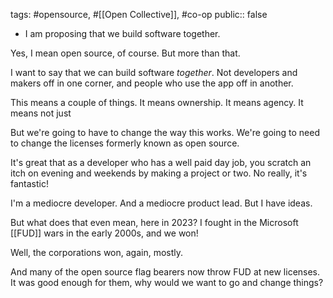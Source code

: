 tags: #opensource, #[[Open Collective]], #co-op
public:: false

- I am proposing that we build software together.

Yes, I mean open source, of course. But more than that.

I want to say that we can build software _together_. Not developers and makers off in one corner, and people who use the app off in another.

This means a couple of things. It means ownership. It means agency. It means not just

But we're going to have to change the way this works. We're going to need to change the licenses formerly known as open source.

It's great that as a developer who has a well paid day job, you scratch an itch on evening and weekends by making a project or two. No really, it's fantastic!

I'm a mediocre developer. And a mediocre product lead. But I have ideas.

But what does that even mean, here in 2023? I fought in the Microsoft [[FUD]] wars in the early 2000s, and we won!

Well, the corporations won, again, mostly.

And many of the open source flag bearers now throw FUD at new licenses. It was good enough for them, why would we want to go and change things?